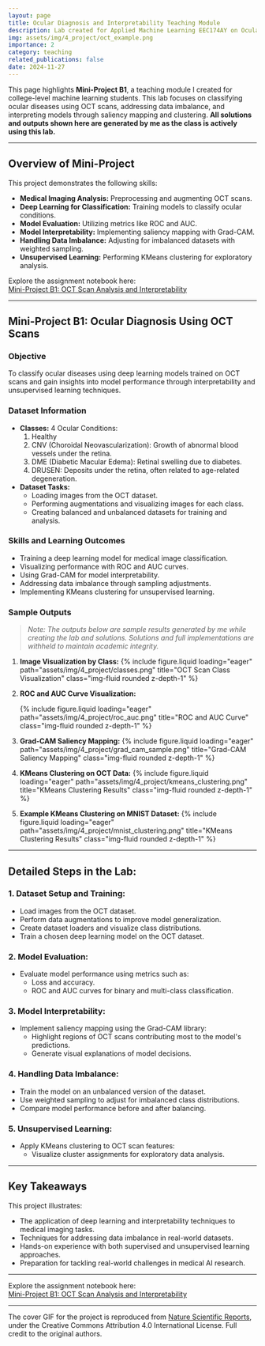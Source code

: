 ```yaml
---
layout: page
title: Ocular Diagnosis and Interpretability Teaching Module
description: Lab created for Applied Machine Learning EEC174AY on Ocular Diagnosis and Model Interpretability
img: assets/img/4_project/oct_example.png
importance: 2
category: teaching
related_publications: false
date: 2024-11-27
---
```


This page highlights **Mini-Project B1**, a teaching module I created for college-level machine learning students. This lab focuses on classifying ocular diseases using OCT scans, addressing data imbalance, and interpreting models through saliency mapping and clustering. **All solutions and outputs shown here are generated by me as the class is actively using this lab.**

---

## **Overview of Mini-Project**

This project demonstrates the following skills:

- **Medical Imaging Analysis:** Preprocessing and augmenting OCT scans.
- **Deep Learning for Classification:** Training models to classify ocular conditions.
- **Model Evaluation:** Utilizing metrics like ROC and AUC.
- **Model Interpretability:** Implementing saliency mapping with Grad-CAM.
- **Handling Data Imbalance:** Adjusting for imbalanced datasets with weighted sampling.
- **Unsupervised Learning:** Performing KMeans clustering for exploratory analysis.

Explore the assignment notebook here:  
[Mini-Project B1: OCT Scan Analysis and Interpretability](https://github.com/EEC174-Fall24/MiniProjectB1/blob/main/MiniProject_B1.ipynb)

---

## **Mini-Project B1: Ocular Diagnosis Using OCT Scans**

### **Objective**

To classify ocular diseases using deep learning models trained on OCT scans and gain insights into model performance through interpretability and unsupervised learning techniques.

### **Dataset Information**

- **Classes:** 4 Ocular Conditions:
  1. Healthy
  2. CNV (Choroidal Neovascularization): Growth of abnormal blood vessels under the retina.
  3. DME (Diabetic Macular Edema): Retinal swelling due to diabetes.
  4. DRUSEN: Deposits under the retina, often related to age-related degeneration.
- **Dataset Tasks:**
  - Loading images from the OCT dataset.
  - Performing augmentations and visualizing images for each class.
  - Creating balanced and unbalanced datasets for training and analysis.

### **Skills and Learning Outcomes**

- Training a deep learning model for medical image classification.
- Visualizing performance with ROC and AUC curves.
- Using Grad-CAM for model interpretability.
- Addressing data imbalance through sampling adjustments.
- Implementing KMeans clustering for unsupervised learning.

### **Sample Outputs**

> _Note: The outputs below are sample results generated by me while creating the lab and solutions. Solutions and full implementations are withheld to maintain academic integrity._

1. **Image Visualization by Class:**
   {% include figure.liquid loading="eager" path="assets/img/4_project/classes.png" title="OCT Scan Class Visualization" class="img-fluid rounded z-depth-1" %}

2. **ROC and AUC Curve Visualization:**

   <div class="row justify-content-sm-center">
    <div class="col-sm-4 mt-3 mt-md-0">
        {% include figure.liquid loading="eager" path="assets/img/4_project/roc_auc.png" title="ROC and AUC Curve" class="img-fluid rounded z-depth-1" %}
    </div>
</div>

3. **Grad-CAM Saliency Mapping:**
   {% include figure.liquid loading="eager" path="assets/img/4_project/grad_cam_sample.png" title="Grad-CAM Saliency Mapping" class="img-fluid rounded z-depth-1" %}

4. **KMeans Clustering on OCT Data:**
   {% include figure.liquid loading="eager" path="assets/img/4_project/kmeans_clustering.png" title="KMeans Clustering Results" class="img-fluid rounded z-depth-1" %}
5. **Example KMeans Clustering on MNIST Dataset:**
   {% include figure.liquid loading="eager" path="assets/img/4_project/mnist_clustering.png" title="KMeans Clustering Results" class="img-fluid rounded z-depth-1" %}

---

## **Detailed Steps in the Lab:**

### **1. Dataset Setup and Training:**

- Load images from the OCT dataset.
- Perform data augmentations to improve model generalization.
- Create dataset loaders and visualize class distributions.
- Train a chosen deep learning model on the OCT dataset.

### **2. Model Evaluation:**

- Evaluate model performance using metrics such as:
  - Loss and accuracy.
  - ROC and AUC curves for binary and multi-class classification.

### **3. Model Interpretability:**

- Implement saliency mapping using the Grad-CAM library:
  - Highlight regions of OCT scans contributing most to the model's predictions.
  - Generate visual explanations of model decisions.

### **4. Handling Data Imbalance:**

- Train the model on an unbalanced version of the dataset.
- Use weighted sampling to adjust for imbalanced class distributions.
- Compare model performance before and after balancing.

### **5. Unsupervised Learning:**

- Apply KMeans clustering to OCT scan features:
  - Visualize cluster assignments for exploratory data analysis.

---

## **Key Takeaways**

This project illustrates:

- The application of deep learning and interpretability techniques to medical imaging tasks.
- Techniques for addressing data imbalance in real-world datasets.
- Hands-on experience with both supervised and unsupervised learning approaches.
- Preparation for tackling real-world challenges in medical AI research.

---

Explore the assignment notebook here:  
[Mini-Project B1: OCT Scan Analysis and Interpretability](https://github.com/EEC174-Fall24/MiniProjectB1/blob/main/MiniProject_B1.ipynb)

---

The cover GIF for the project is reproduced from [Nature Scientific Reports](https://www.nature.com/articles/s41598-023-41362-4/figures/3), under the Creative Commons Attribution 4.0 International License. Full credit to the original authors.
